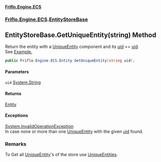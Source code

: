 #### [Friflo.Engine.ECS](index.md 'index')
### [Friflo.Engine.ECS](Friflo.Engine.ECS.md 'Friflo.Engine.ECS').[EntityStoreBase](EntityStoreBase.md 'Friflo.Engine.ECS.EntityStoreBase')

## EntityStoreBase.GetUniqueEntity(string) Method

Return the entity with a [UniqueEntity](UniqueEntity.md 'Friflo.Engine.ECS.UniqueEntity') component and its [uid](UniqueEntity.uid.md 'Friflo.Engine.ECS.UniqueEntity.uid') == [uid](EntityStoreBase.GetUniqueEntity(string).md#Friflo.Engine.ECS.EntityStoreBase.GetUniqueEntity(string).uid 'Friflo.Engine.ECS.EntityStoreBase.GetUniqueEntity(string).uid').<br/>
See <a href="https://github.com/friflo/Friflo.Json.Fliox/wiki/Examples-~-General#unique-entity">Example.</a>

```csharp
public Friflo.Engine.ECS.Entity GetUniqueEntity(string uid);
```
#### Parameters

<a name='Friflo.Engine.ECS.EntityStoreBase.GetUniqueEntity(string).uid'></a>

`uid` [System.String](https://docs.microsoft.com/en-us/dotnet/api/System.String 'System.String')

#### Returns
[Entity](Entity.md 'Friflo.Engine.ECS.Entity')

#### Exceptions

[System.InvalidOperationException](https://docs.microsoft.com/en-us/dotnet/api/System.InvalidOperationException 'System.InvalidOperationException')  
In case none or more than one [UniqueEntity](UniqueEntity.md 'Friflo.Engine.ECS.UniqueEntity') with the given [uid](EntityStoreBase.GetUniqueEntity(string).md#Friflo.Engine.ECS.EntityStoreBase.GetUniqueEntity(string).uid 'Friflo.Engine.ECS.EntityStoreBase.GetUniqueEntity(string).uid') found.

### Remarks
To Get all [UniqueEntity](UniqueEntity.md 'Friflo.Engine.ECS.UniqueEntity')'s of the store use [UniqueEntities](EntityStoreBase.UniqueEntities.md 'Friflo.Engine.ECS.EntityStoreBase.UniqueEntities').